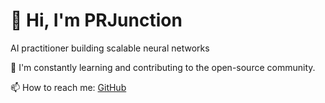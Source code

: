 # 👋 Hi, I'm PRJunction

AI practitioner building scalable neural networks

🌱 I'm constantly learning and contributing to the open-source community.

📫 How to reach me: [GitHub](https://github.com/PRJunction)
